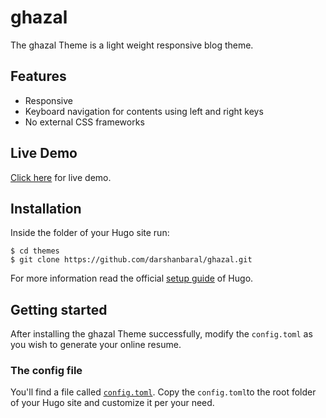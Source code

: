 # ghazal

The ghazal Theme is a light weight responsive blog theme.

## Features
* Responsive
* Keyboard navigation for contents using left and right keys
* No external CSS frameworks

## Live Demo
[Click here](https://ghazaldemo.netlify.com/) for live demo.

## Installation

Inside the folder of your Hugo site run:

    $ cd themes
    $ git clone https://github.com/darshanbaral/ghazal.git

For more information read the official [setup guide](//gohugo.io/overview/installing/) of Hugo.

## Getting started

After installing the ghazal Theme successfully, modify the `config.toml` as you wish to generate your online resume.

### The config file

You'll find a file called [`config.toml`](https://github.com/darshanbaral/ghazal/blob/master/exampleSite/config.toml). Copy the `config.toml`to the root folder of your Hugo site and customize it per your need.
